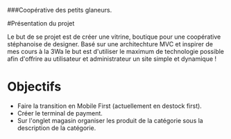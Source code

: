 ###Coopérative des petits glaneurs.

#Présentation du projet

Le but de se projet est de créer une vitrine, boutique pour une coopérative stéphanoise de designer.
Basé sur une architechture MVC et inspirer de mes cours à la 3Wa le but est d'utiliser le maximum de technologie possible afin d'offrire au utilisateur et administrateur un site simple et dynamique !

# Objectifs 

  - Faire la transition en Mobile First (actuellement en destock first).
  - Créer le terminal de payment.
  - Sur l'onglet magasin organiser les produit de la catégorie sous la description de la catégorie. 
